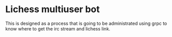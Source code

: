 # Lichess multiuser bot

This is designed as a process that is going to be administrated using grpc to know where to
get the irc stream and lichess link.
